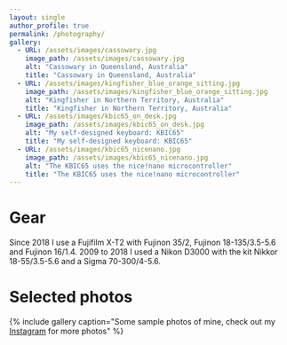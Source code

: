 ```yaml
---
layout: single
author_profile: true
permalink: /photography/
gallery:
  - URL: /assets/images/cassowary.jpg
    image_path: /assets/images/cassowary.jpg
    alt: "Cassowary in Queensland, Australia"
    title: "Cassowary in Queensland, Australia"
  - URL: /assets/images/kingfisher_blue_orange_sitting.jpg
    image_path: /assets/images/kingfisher_blue_orange_sitting.jpg
    alt: "Kingfisher in Northern Territory, Australia"
    title: "Kingfisher in Northern Territory, Australia"
  - URL: /assets/images/kbic65_on_desk.jpg
    image_path: /assets/images/kbic65_on_desk.jpg
    alt: "My self-designed keyboard: KBIC65"
    title: "My self-designed keyboard: KBIC65"
  - URL: /assets/images/kbic65_nicenano.jpg
    image_path: /assets/images/kbic65_nicenano.jpg
    alt: "The KBIC65 uses the nice!nano microcontroller"
    title: "The KBIC65 uses the nice!nano microcontroller"
---
```


# Gear
Since 2018 I use a Fujifilm X-T2 with Fujinon 35/2, Fujinon 18-135/3.5-5.6 and Fujinon 16/1.4. 2009 to 2018 I used a Nikon D3000 with the kit Nikkor 18-55/3.5-5.6 and a Sigma 70-300/4-5.6.

# Selected photos

{% include gallery caption="Some sample photos of mine, check out my [Instagram](https://www.instagram.com/berggren_karl/) for more photos" %}

